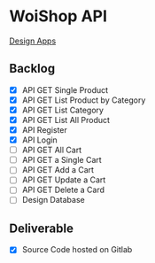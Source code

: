 # WoiShop API

[Design Apps](https://www.figma.com/file/ml1Iw0GkcNH8xENw7k6e5O/WoiShop)

## Backlog
- [x] API GET Single Product
- [x] API GET List Product by Category
- [x] API GET List Category
- [x] API GET List All Product
- [x] API Register
- [x] API Login
- [ ] API GET All Cart
- [ ] API GET a Single Cart
- [ ] API GET Add a Cart
- [ ] API GET Update a Cart
- [ ] API GET Delete a Card
- [ ] Design Database

## Deliverable
- [x] Source Code hosted on Gitlab

<!-- [Deployed API](http://13.212.225.188:3000/api/products) -->

<!-- [API Documentation](https://documenter.getpostman.com/view/22906795/VUqoQdgN) -->

<!-- ### Entity Relationship Diagram (ERD) -->

<!-- #### Server and Database -->
<!-- ![](ERD/server_database.jpg) -->

<!-- #### Tables in PostgreSQL database named "products" -->
<!-- ![](ERD/products_database.jpg) -->
